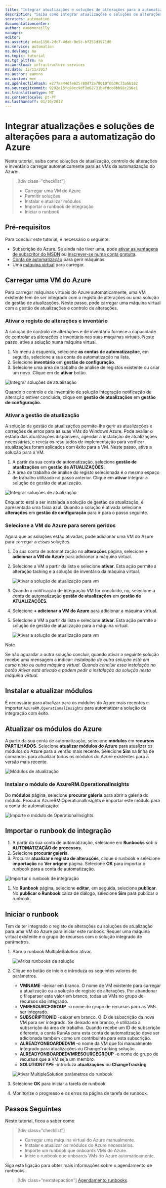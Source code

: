 ```yaml
---
title: "Integrar atualizações e soluções de alterações para a automatização do Azure | Microsoft Docs"
description: "Saiba como integrar atualizações e soluções de alterações para a automatização do Azure."
services: automation
documentationcenter: 
author: eamonoreilly
manager: 
editor: 
ms.assetid: edae1156-2dc7-4dab-9e5c-bf253d3971d0
ms.service: automation
ms.devlang: na
ms.topic: tutorial
ms.tgt_pltfrm: na
ms.workload: infrastructure-services
ms.date: 12/11/2017
ms.author: eamono
ms.custom: mvc
ms.openlocfilehash: e277aa44dfe625780d72a78010f0638c73a6b182
ms.sourcegitcommit: 9292e15fc80cc9df3e62731bafdcb0bb98c256e1
ms.translationtype: MT
ms.contentlocale: pt-PT
ms.lasthandoff: 01/10/2018
---
```

# <a name="onboard-update-and-change-tracking-solutions-to-azure-automation"></a>Integrar atualizações e soluções de alterações para a automatização do Azure

Neste tutorial, saiba como soluções de atualização, controlo de alterações e inventário carregar automaticamente para as VMs da automatização do Azure:

> [!div class="checklist"]
> * Carregar uma VM do Azure
> * Permitir soluções
> * Instalar e atualizar módulos
> * Importar o runbook de integração
> * Iniciar o runbook

## <a name="prerequisites"></a>Pré-requisitos

Para concluir este tutorial, é necessário o seguinte:

* Subscrição do Azure. Se ainda não tiver uma, pode [ativar as vantagens de subscritor do MSDN](https://azure.microsoft.com/pricing/member-offers/msdn-benefits-details/) ou [inscrever-se numa conta gratuita](https://azure.microsoft.com/free/?WT.mc_id=A261C142F).
* [Conta de automatização](automation-offering-get-started.md) para gerir máquinas.
* Uma [máquina virtual](../virtual-machines/windows/quick-create-portal.md) para carregar.

## <a name="onboard-an-azure-vm"></a>Carregar uma VM do Azure

Para carregar máquinas virtuais do Azure automaticamente, uma VM existente tem de ser integrado com o registo de alterações ou uma solução de gestão de atualizações. Neste passo, pode carregar uma máquina virtual com a gestão de atualizações e controlo de alterações.

### <a name="enable-change-tracking-and-inventory"></a>Ativar o registo de alterações e inventário

A solução de controlo de alterações e de inventário fornece a capacidade de [controlar as alterações](automation-vm-change-tracking.md) e [inventário](automation-vm-inventory.md) nas suas máquinas virtuais. Neste passo, ative a solução numa máquina virtual.

1. No menu à esquerda, selecione **as contas de automatização**e, em seguida, selecione a sua conta de automatização na lista.
1. Selecione **inventário** em **gestão de configuração**.
1. Selecione uma área de trabalho de análise de registos existente ou criar um novo. Clique em de **ativar** botão.

![Integrar soluções de atualização](media/automation-onboard-solutions/inventory-onboard.png)

Quando o controlo e de inventário de solução integração notificação de alteração estiver concluída, clique em **gestão de atualizações** em **gestão de configuração**.

### <a name="enable-update-management"></a>Ativar a gestão de atualização

A solução de gestão de atualizações permite-lhe gerir as atualizações e correções de erros para as suas VMs do Windows Azure. Pode avaliar o estado das atualizações disponíveis, agendar a instalação de atualizações necessárias, e reveja os resultados de implementação para verificar atualizações foram aplicados com êxito para a VM. Neste passo, ative a solução para a VM.

1. A partir da sua conta de automatização, selecione **gestão de atualizações** em **gestão de ATUALIZAÇÕES**.
1. A área de trabalho de análise do registo selecionada é o mesmo espaço de trabalho utilizado no passo anterior. Clique em **ativar** integrar a solução de gestão de atualização.

![Integrar soluções de atualização](media/automation-onboard-solutions/update-onboard.png)

Enquanto está a ser instalada a solução de gestão de atualização, é apresentada uma faixa azul. Quando a solução é ativada selecione **alterações** em **gestão de configuração** para ir para o passo seguinte.

### <a name="select-azure-vm-to-be-managed"></a>Selecione a VM do Azure para serem geridos

Agora que as soluções estão ativadas, pode adicionar uma VM do Azure para carregar a essas soluções.

1. Da sua conta de automatização no **alterações** página, selecione **+ adicionar a VM do Azure** para adicionar a máquina virtual.

1. Selecione a VM a partir da lista e selecione **ativar**. Esta ação permite a alteração tacking e a solução de inventário da máquina virtual.

   ![Ativar a solução de atualização para vm](media/automation-onboard-solutions/enable-change-tracking.png)

1. Quando a notificação de integração VM for concluído, no, selecione a conta de automatização **gestão de atualizações** em **gestão de ATUALIZAÇÕES**.

1. Selecione **+ adicionar a VM do Azure** para adicionar a máquina virtual.

1. Selecione a VM a partir da lista e selecione **ativar**. Esta ação permite a solução de gestão de atualização para a máquina virtual.

   ![Ativar a solução de atualização para vm](media/automation-onboard-solutions/enable-update.png)

> [!NOTE]
> Se não aguardar a outra solução concluir, quando ativar a seguinte solução recebe uma mensagem a indicar: *instalação de outra solução está em curso nisto ou outra máquina virtual. Quando concluir essa instalação no botão Ativar está ativado e podem pedir a instalação da solução nesta máquina virtual.*

## <a name="install-and-update-modules"></a>Instalar e atualizar módulos

É necessário para atualizar para os módulos do Azure mais recentes e importar `AzureRM.OperationalInsights` para automatizar a solução de integração com êxito.

## <a name="update-azure-modules"></a>Atualizar os módulos do Azure

A partir da sua conta de automatização, selecione **módulos** em **recursos PARTILHADOS**. Selecione **atualizar módulos do Azure** para atualizar os módulos do Azure para a versão mais recente. Selecione **Sim** na linha de comandos para atualizar todos os módulos do Azure existentes para a versão mais recente.

![Módulos de atualização](media/automation-onboard-solutions/update-modules.png)

### <a name="install-azurermoperationalinsights-module"></a>Instalar o módulo de AzureRM.OperationalInsights

Do **módulos** página, selecione **procurar galeria** para abrir a galeria do módulo. Procurar AzureRM.OperationalInsights e importar este módulo para a conta de automatização.

![Importe o módulo de OperationalInsights](media/automation-onboard-solutions/import-operational-insights-module.png)

## <a name="import-the-onboarding-runbook"></a>Importar o runbook de integração

1. A partir da sua conta de automatização, selecione em **Runbooks** sob o **AUTOMATIZAÇÃO de processos**.
1. Selecione **procurar galeria**.
1. Procurar **atualizar e registo de alterações**, clique o runbook e selecione **importação** no **Ver origem** página. Selecione **OK** para importar o runbook para a conta de automatização.

  ![Importar o runbook de integração](media/automation-onboard-solutions/import-from-gallery.png)

1. No **Runbook** página, selecione **editar**, em seguida, selecione **publicar**. No **publicar o Runbook** caixa de diálogo, selecione **Sim** para publicar o runbook.

## <a name="start-the-runbook"></a>Iniciar o runbook

Tem de ter integrado o registo de alterações ou soluções de atualização para uma VM do Azure para iniciar este runbook. Requer uma máquina virtual existente e o grupo de recursos com o solução integrado de parâmetros.

1. Abra o runbook MultipleSolution ativar.

   ![Vários runbooks de solução](media/automation-onboard-solutions/runbook-overview.png)

1. Clique no botão de início e introduza os seguintes valores de parâmetros.

   * **VMNAME** -deixar em branco. O nome de VM existente para carregar a atualização ou a solução de registo de alterações. Por abandonar o fileparser este valor em branco, todas as VMs no grupo de recursos são integrado.
   * **VMRESOURCEGROUP** -o nome do grupo de recursos para as VMs ser integrado.
   * **SUBSCRIPTIONID** -deixar em branco. O ID de subscrição da nova VM para ser integrado. Se deixado em branco, é utilizada a subscrição da área de trabalho. Quando recebe um ID de subscrição diferente, a conta RunAs para esta conta de automatização deve ser adicionada também como um contribuinte para esta subscrição.
   * **ALREADYONBOARDEDVM** -o nome da VM que foi manualmente integrado para atualizações ou ChangeTracking solução.
   * **ALREADYONBOARDEDVMRESOURCEGROUP** -o nome do grupo de recursos que a VM seja um membro.
   * **SOLUTIONTYPE** -introduza **atualizações** ou **ChangeTracking**

   ![Ativar MultipleSolution parâmetros do runbook](media/automation-onboard-solutions/runbook-parameters.png)

1. Selecione **OK** para iniciar a tarefa de runbook.
1. Monitorize o progresso e os erros na página de tarefa de runbook.

## <a name="next-steps"></a>Passos Seguintes

Neste tutorial, ficou a saber como:

> [!div class="checklist"]
> * Carregar uma máquina virtual do Azure manualmente.
> * Instalar e atualizar os módulos do Azure necessários.
> * Importe um runbook que onboards VMs do Azure.
> * Inicie o runbook que onboards VMs do Azure automaticamente.

Siga esta ligação para obter mais informações sobre o agendamento de runbooks.

> [!div class="nextstepaction"]
> [Agendamento runbooks](automation-schedules.md).
